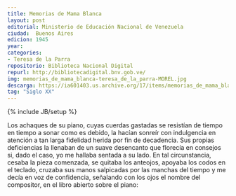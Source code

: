 ```yaml
---
title: Memorias de Mama Blanca
layout: post
editorial: Ministerio de Educación Nacional de Venezuela
ciudad:  Buenos Aires
edicion: 1945
year: 
categories: 
- Teresa de la Parra
repositorio: Biblioteca Nacional Digital
repurl: http://bibliotecadigital.bnv.gob.ve/
img: memorias_de_mama_blanca-teresa_de_la_parra-MOREL.jpg
descarga: https://ia601403.us.archive.org/17/items/memorias_de_mama_blanca_teresa_de_la_parra/memorias_de_mama_blanca_teresa_de_la_parra.pdf
tag: "Siglo XX"
---
```

{% include JB/setup %}

Los achaques de su piano, cuyas cuerdas gastadas se resistían de tiempo en tiempo a sonar como es debido, la hacían sonreír con indulgencia en atención a tan larga fi­delidad herida por fin de decadencia. Sus propias deficien­cias la llenaban de un suave desencanto que florecía en consejos si, dado el caso, yo me hallaba sentada a su lado. En tal circunstancia, cesaba la pieza comenzada, se quitaba los anteojos, apoyaba los codos en el teclado, cruzaba sus manos salpicadas por las manchas del tiempo y me decía en voz de confidencia, señalando con los ojos el nombre del compositor, en el libro abierto sobre el piano: